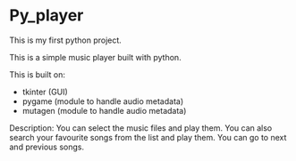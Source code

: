 # Py_player

This is my first python project.

This is a simple music player built with python.

This is built on:
  - tkinter (GUI)
  - pygame (module to handle audio metadata)
  - mutagen (module to handle audio metadata)
  
Description: 
  You can select the music files and play them. 
  You can also search your favourite songs from the list and play them. 
  You can go to next and previous songs.
